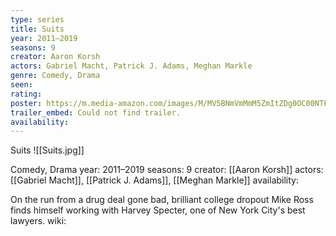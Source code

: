 ```yaml
---
type: series
title: Suits
year: 2011–2019
seasons: 9
creator: Aaron Korsh
actors: Gabriel Macht, Patrick J. Adams, Meghan Markle
genre: Comedy, Drama
seen:
rating: 
poster: https://m.media-amazon.com/images/M/MV5BNmVmMmM5ZmItZDg0OC00NTFiLWIxNzctZjNmYTY5OTU3ZWU3XkEyXkFqcGdeQXVyMTQxNzMzNDI@._V1_SX300.jpg
trailer_embed: Could not find trailer.
availability:
---
```

Suits
![[Suits.jpg]]

Comedy, Drama
year: 2011–2019
seasons: 9
creator: [[Aaron Korsh]]
actors: [[Gabriel Macht]], [[Patrick J. Adams]], [[Meghan Markle]]
availability:

On the run from a drug deal gone bad, brilliant college dropout Mike Ross finds himself working with Harvey Specter, one of New York City's best lawyers.
wiki: 


